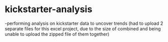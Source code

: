 # kickstarter-analysis
-performing analysis on kickstarter data to uncover trends
(had to upload 2 separate files for this excel project, due to the size of combined and being unable to upload the zipped file of them together)
